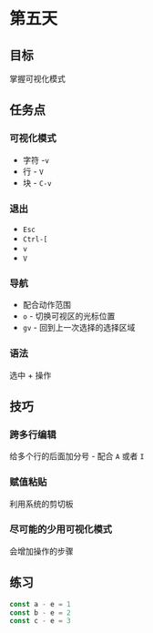 # 第五天

## 目标

掌握可视化模式

## 任务点

### 可视化模式

- 字符 -`v`
- 行 - `V`
- 块 - `C-v`

### 退出

- `Esc`
- `Ctrl-[`
- `v`
- `V`

### 导航

- 配合动作范围
- `o` - 切换可视区的光标位置
- `gv` - 回到上一次选择的选择区域

### 语法

选中 + 操作

## 技巧

### 跨多行编辑

给多个行的后面加分号 - 配合 `A` 或者 `I`

### 赋值粘贴

利用系统的剪切板

### 尽可能的少用可视化模式

会增加操作的步骤


## 练习
```js
const a - e = 1
const b - e = 2
const c - e = 3

```